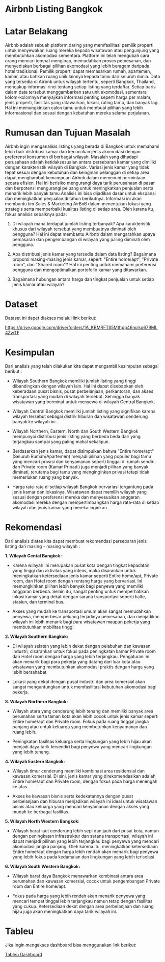 # Airbnb Listing Bangkok

# **Latar Belakang**

Airbnb adalah sebuah platform daring yang memfasilitasi pemilik properti untuk menyewakan ruang mereka kepada wisatawan atau pengunjung yang membutuhkan akomodasi sementara. Platform ini telah mengubah cara orang mencari tempat menginap, memudahkan proses pemesanan, dan menyediakan berbagai pilihan akomodasi yang lebih beragam daripada hotel tradisional. Pemilik properti dapat memasarkan rumah, apartemen, kamar, atau bahkan ruang unik lainnya kepada tamu dari seluruh dunia. Data yang tersedia di Airbnb untuk wilayah tertentu, seperti Bangkok, Thailand, mencakup informasi rinci tentang setiap listing yang terdaftar. Setiap baris dalam data tersebut menggambarkan satu unit akomodasi, sementara kolom-kolomnya menyajikan informasi penting seperti harga per malam, jenis properti, fasilitas yang ditawarkan, lokasi, rating tamu, dan banyak lagi. Hal ini memungkinkan calon tamu untuk membuat pilihan yang lebih informasional dan sesuai dengan kebutuhan mereka selama perjalanan.

# **Rumusan dan Tujuan Masalah**

Airbnb ingin menganalisis listings yang berada di Bangkok untuk memahami lebih baik distribusi kamar dan kecocokan jenis akomodasi dengan preferensi konsumen di berbagai wilayah. Masalah yang dihadapi perusahaan adalah ketidaksesuaian antara persebaran kamar yang dimiliki dengan karakteristik wilayah di Bangkok. Variasi jenis kamar yang tidak tepat sesuai dengan kebutuhan dan keinginan pelanggan di setiap area dapat menghambat kemampuan Airbnb dalam memenuhi permintaan secara efisien. Hal ini berisiko mengurangi daya tarik perusahaan di pasar dan berpotensi mengurangi peluang untuk meningkatkan penjualan serta menarik lebih banyak tamu.Analisis ini bisa dijadikan dasar untuk ekspansi dan meningkatkan penjualan di tahun berikutnya. Informasi ini akan membantu tim Sales & Marketing AirBnB dalam menentukan lokasi yang strategis serta memperbaiki kualitas listing di setiap area. Oleh karena itu, fokus analisis sebaiknya pada:

1. Di wilayah mana terdapat jumlah listing terbanyak? Apa karakteristik khusus dari wilayah tersebut yang membuatnya diminati oleh pengguna? Hal ini dapat membantu Airbnb dalam mengarahkan upaya pemasaran dan pengembangan di wilayah yang paling diminati oleh pengguna.

2. Apa distribusi jenis kamar yang tersedia dalam data listing? Bagaimana proporsi masing-masing jenis kamar, seperti "Entire home/apt", "Private room", dan "Shared room"? Hal ini penting untuk memahami preferensi pengguna dan mengoptimalkan portofolio kamar yang ditawarkan.

3. Bagaimana hubungan antara harga dan tingkat penjualan untuk setiap jenis kamar atau wilayah?

# **Dataset**
Dataset ini dapet diakses melalui link berikut:

https://drive.google.com/drive/folders/1A_KBMRFTS5Mthpp46nulso679ML4ZwTF

# **Kesimpulan**

Dari analisis yang telah dilakukan kita dapat mengambil kesimpulan sebagai berikut :

- Wilayah Southern Bangkok memiliki jumlah listing yang tinggi dibandingkan dengan wilayah lain. Hal ini dapat disebabkan oleh keberadaan pusat bisnis, pusat perbelanjaan, perkantoran, dan akses transportasi yang mudah di wilayah tersebut. Sehingga banyak wisatawan yang berminat untuk menyewa di wilayah Central Bangkok.

- Wilayah Central Bangkok memiliki jumlah listing yang signifikan karena wilayah tersebut sebagai distrik hiburan dan wisatawan cenderung banyak ke wilayah ini.

- Wilayah Northern, Eastern, North dan South Western Bangkok mempunyai distribusi jenis listing yang berbeda beda dari yang terjangkau sampai yang paling mahal sekalipun.

- Berdasarkan jenis kamar, dapat disimpulkan bahwa "Entire home/apt" (Seluruh Rumah/Apartemen) menjadi pilihan yang populer bagi tamu yang mencari privasi dan kenyamanan seperti tinggal di rumah sendiri. dan Private room (Kamar Pribadi) juga menjadi pilihan yang banyak diminati, terutama bagi tamu yang menginginkan privasi tetapi tidak memerlukan ruang yang banyak.

- Harga rata-rata di setiap wilayah Bangkok bervariasi tergantung pada jenis kamar dan lokasinya. Wisatawan dapat memilih wilayah yang sesuai dengan preferensi mereka dan menyesuaikan anggaran akomodasi mereka dengan mempertimbangkan harga rata-rata di setiap wilayah dan jenis kamar yang mereka inginkan.

# **Rekomendasi**

Dari analisis diatas kita dapat membuat rekomendasi persebaran jenis listing dari masing - masing wilayah :

**1.  Wilayah Cental Bangkok :**

- Karena wilayah ini merupakan pusat kota dengan tingkat kepadatan yang tinggi dan aktivitas yang intens, maka disarankan untuk meningkatkan ketersediaan jenis kamar seperti Entire home/apt, Private room, dan Hotel room dengan rentang harga yang bervariasi. Ini memungkinkan pilihan lebih banyak bagi penyewa yang memiliki anggaran berbeda. Selain itu, sangat penting untuk memperhatikan lokasi kamar yang dekat dengan sarana transportasi seperti halte, stasiun, dan terminal bus. 

- Akses yang mudah ke transportasi umum akan sangat memudahkan penyewa, memperbesar peluang terjadinya pemesanan, dan menjadikan wilayah ini lebih menarik bagi para wisatawan maupun pekerja yang membutuhkan mobilitas tinggi.


**2. Wilayah Southern Bangkok:**

- Di wilayah selatan yang lebih dekat dengan pelabuhan dan kawasan industri, disarankan untuk fokus pada peningkatan kamar Private room dan Hotel room dengan harga yang lebih terjangkau. Pengaturan ini akan menarik bagi para pekerja yang datang dari luar kota atau wisatawan yang membutuhkan akomodasi praktis dengan harga yang lebih bersahabat. 

- Lokasi yang dekat dengan pusat industri dan area komersial akan sangat menguntungkan untuk memfasilitasi kebutuhan akomodasi bagi pekerja.


**3. Wilayah Northern Bangkok:**

- Wilayah utara yang cenderung lebih tenang dan memiliki banyak area perumahan serta taman kota akan lebih cocok untuk jenis kamar seperti Entire home/apt dan Private room. Fokus pada ruang tinggal jangka panjang atau untuk keluarga yang membutuhkan kenyamanan dan ruang lebih. 

- Peningkatan fasilitas keluarga serta lingkungan yang lebih hijau akan menjadi daya tarik tersendiri bagi penyewa yang mencari lingkungan yang lebih tenang.


**4. Wilayah Eastern Bangkok:**

- Wilayah timur cenderung memiliki kombinasi area residensial dan kawasan komersial. Di sini, jenis kamar yang direkomendasikan adalah Entire home/apt dan Private room, dengan fokus pada harga menengah ke atas. 

- Akses ke kawasan bisnis serta kedekatannya dengan pusat perbelanjaan dan hiburan menjadikan wilayah ini ideal untuk wisatawan bisnis atau keluarga yang mencari kenyamanan dengan akses yang mudah ke berbagai fasilitas.


**5. Wilayah North Western Bangkok:**

- Wilayah barat laut cenderung lebih sepi dan jauh dari pusat kota, namun dengan peningkatan infrastruktur dan sarana transportasi, wilayah ini dapat menjadi pilihan yang lebih terjangkau bagi penyewa yang mencari akomodasi jangka panjang. Oleh karena itu, meningkatkan ketersediaan Entire home/apt dengan harga lebih rendah akan menarik bagi penyewa yang lebih fokus pada kedamaian dan lingkungan yang lebih terisolasi.
    

**6. Wilayah South Western Bangkok:**

- Wilayah barat daya Bangkok menawarkan kombinasi antara area perumahan dan kawasan komersial, cocok untuk pengembangan Private room dan Entire home/apt. 

- Fokus pada harga yang lebih rendah akan menarik penyewa yang mencari tempat tinggal lebih terjangkau namun tetap dengan fasilitas yang cukup. Ketersediaan dekat dengan area perbelanjaan dan ruang hijau juga akan meningkatkan daya tarik wilayah ini.

# **Tableu**
Jika ingin mengakses dashboard bisa menggunakan link berikut:

[Tableu Dashboard](https://public.tableau.com/app/profile/naufal.mirza.maulana/viz/CapstoneModul2_AirbnbListingsBangkok/HomePage)
